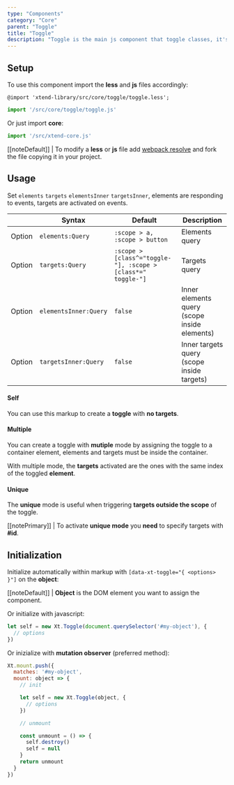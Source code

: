 ```yaml
---
type: "Components"
category: "Core"
parent: "Toggle"
title: "Toggle"
description: "Toggle is the main js component that toggle classes, it's inherited by many other js components."
---
```


## Setup

To use this component import the **less** and **js** files accordingly:

```less
@import 'xtend-library/src/core/toggle/toggle.less';
```

```jsx
import '/src/core/toggle/toggle.js'
```

Or just import **core**:

```jsx
import '/src/xtend-core.js'
```

[[noteDefault]]
| To modify a **less** or **js** file add [webpack resolve](/introduction/setup#usage-webpack) and fork the file copying it in your project.

## Usage

Set `elements` `targets` `elementsInner` `targetsInner`, elements are responding to events, targets are activated on events.

<div class="table-scroll">

|                         | Syntax                                    | Default                       | Description                   |
| ----------------------- | ----------------------------------------- | ----------------------------- | ----------------------------- |
| Option                  | `elements:Query`                          | `:scope > a, :scope > button`        | Elements query            |
| Option                  | `targets:Query`                          | `:scope > [class^="toggle-"], :scope > [class*=" toggle-"]`        | Targets query            |
| Option                  | `elementsInner:Query`                          | `false`        | Inner elements query (scope inside elements)            |
| Option                  | `targetsInner:Query`                          | `false`        | Inner targets query (scope inside targets)     

</div>

#### Self

You can use this markup to create a **toggle** with **no targets**.

<script type="text/plain" class="language-markup">
  <button type="button" data-xt-toggle>
    <!-- content -->
  </button>
</script>

<demo>
  <demovanilla src="vanilla/components/core/toggle/self">
  </demovanilla>
</demo>

#### Multiple

You can create a toggle with **mutiple** mode by assigning the toggle to a container element, elements and targets must be inside the container.

With multiple mode, the **targets** activated are the ones with the same index of the toggled **element**.

<script type="text/plain" class="language-markup">
  <div  data-xt-toggle="{ elements: '.my-elements', targets: '.my-targets' }">
    <button type="button" class="my-elements">
      <!-- content -->
    </button>
    <div class="toggle-block" class="my-targets">
      <!-- content -->
    </div>
  </div>
</script>

<demo>
  <demovanilla src="vanilla/components/core/toggle/multiple-default">
  </demovanilla>
  <demovanilla src="vanilla/components/core/toggle/multiple-custom">
  </demovanilla>
</demo>

#### Unique

The **unique** mode is useful when triggering **targets outside the scope** of the toggle.

[[notePrimary]]
| To activate **unique mode** you **need** to specify targets with **#id**.

<script type="text/plain" class="language-markup">
  <button type="button" data-xt-toggle="{ targets: '#my-target' }">
    <!-- content -->
  </button>
  <div class="toggle-block" id="my-target">
    <!-- content -->
  </div>
</script>

<demo>
  <demovanilla src="vanilla/components/core/toggle/unique-single">
  </demovanilla>
  <demovanilla src="vanilla/components/core/toggle/unique-same">
  </demovanilla>
</demo>

## Initialization

Initialize automatically within markup with `[data-xt-toggle="{ <options> }"]` on the **object**:

[[noteDefault]]
| **Object** is the DOM element you want to assign the component.

Or initialize with javascript:

```js
let self = new Xt.Toggle(document.querySelector('#my-object'), {
  // options
})
```

Or inizialize with **mutation observer** (preferred method):

```js
Xt.mount.push({
  matches: '#my-object',
  mount: object => {
    // init

    let self = new Xt.Toggle(object, {
      // options
    })

    // unmount

    const unmount = () => {
      self.destroy()
      self = null
    }
    return unmount
  }
})
```
